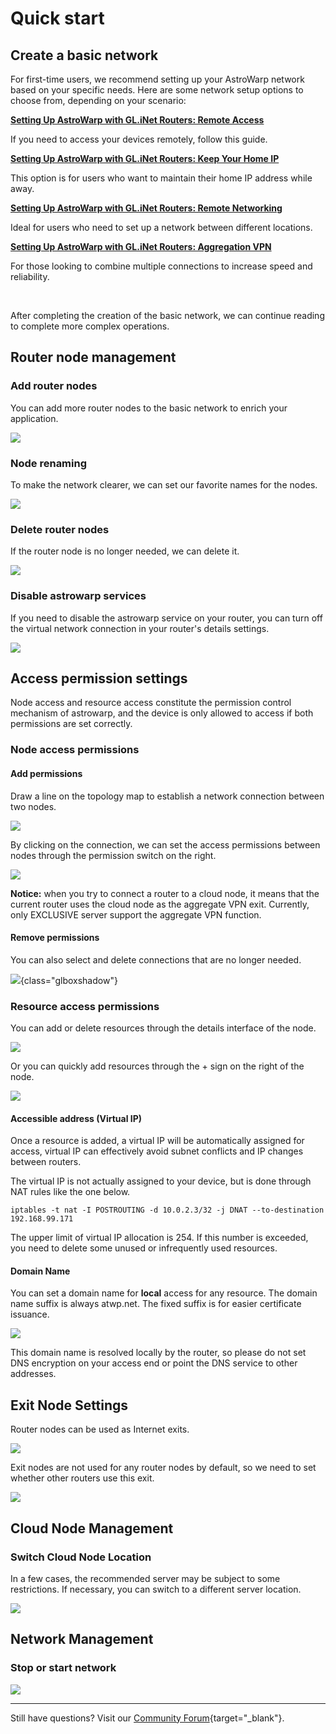 # Quick start

## **Create a basic network**

For first-time users, we recommend setting up your AstroWarp network based on your specific needs. Here are some network setup options to choose from, depending on your scenario:

[**Setting Up AstroWarp with GL.iNet Routers: Remote Access**](../tutorials/setting_up_astrowarp_with_glinet_routers_remote_access.md)

If you need to access your devices remotely, follow this guide.

[**Setting Up AstroWarp with GL.iNet Routers: Keep Your Home IP**](../tutorials/setting_up_astrowarp_with_glinet_routers_keep_ip_home.md)

This option is for users who want to maintain their home IP address while away.

[**Setting Up AstroWarp with GL.iNet Routers: Remote Networking**](../tutorials/setting_up_astrowarp_with_glinet_routers_remote_networking.md)

Ideal for users who need to set up a network between different locations.

[**Setting Up AstroWarp with GL.iNet Routers: Aggregation VPN**](../tutorials/setting_up_astrowarp_with_glinet_routers_aggregation_vpn.md)

For those looking to combine multiple connections to increase speed and reliability.

<br>

After completing the creation of the basic network, we can continue reading to complete more complex operations.

## **Router node management**

### Add router nodes

You can add more router nodes to the basic network to enrich your application.

![](https://static.gl-inet.com/docs/astrowarp/quick_start/astrowarp_add_router_node.gif)

### Node renaming

To make the network clearer, we can set our favorite names for the nodes.

![](https://static.gl-inet.com/docs/astrowarp/quick_start/astrowarp_rename_node.gif)

### Delete router nodes

If the router node is no longer needed, we can delete it.

![](https://static.gl-inet.com/docs/astrowarp/quick_start/astrowarp_delete_node.gif)

### Disable astrowarp services

If you need to disable the astrowarp service on your router, you can turn off the virtual network connection in your router's details settings.

![](https://static.gl-inet.com/docs/astrowarp/quick_start/router_disable_astrowarp.gif)

## **Access permission settings**

Node access and resource access constitute the permission control mechanism of astrowarp, and the device is only allowed to access if both permissions are set correctly.

### Node access permissions

#### Add permissions

Draw a line on the topology map to establish a network connection between two nodes.

![](https://static.gl-inet.com/docs/astrowarp/quick_start/astrowarp_node_permission.gif)

By clicking on the connection, we can set the access permissions between nodes through the permission switch on the right.

![](https://static.gl-inet.com/docs/astrowarp/quick_start/astrowarp_node_permission_setting.gif)

**Notice:** when you try to connect a router to a cloud node, it means that the current router uses the cloud node as the aggregate VPN exit. Currently, only EXCLUSIVE server support the aggregate VPN function.

#### Remove permissions

You can also select and delete connections that are no longer needed.

![](https://static.gl-inet.com/docs/astrowarp/quick_start/deleate_node_connection.png){class="glboxshadow"}

### Resource access permissions

You can add or delete resources through the details interface of the node.

![](https://static.gl-inet.com/docs/astrowarp/quick_start/astrowarp_node_add_resource.gif)

Or you can quickly add resources through the + sign on the right of the node.

![](https://static.gl-inet.com/docs/astrowarp/quick_start/astrowarp_node_add_resource_shortcut.gif)

#### Accessible address (Virtual IP)

Once a resource is added, a virtual IP will be automatically assigned for access, virtual IP can effectively avoid subnet conflicts and IP changes between routers.

The virtual IP is not actually assigned to your device, but is done through NAT rules like the one below.

```
iptables -t nat -I POSTROUTING -d 10.0.2.3/32 -j DNAT --to-destination 192.168.99.171
```

The upper limit of virtual IP allocation is 254. If this number is exceeded, you need to delete some unused or infrequently used resources.

#### Domain Name

You can set a domain name for **local** access for any resource. The domain name suffix is always atwp.net. The fixed suffix is for easier certificate issuance.

![](https://static.gl-inet.com/docs/astrowarp/quick_start/astrowarp_resource_set_domain.gif)

This domain name is resolved locally by the router, so please do not set DNS encryption on your access end or point the DNS service to other addresses.

## **Exit Node Settings**

Router nodes can be used as Internet exits.

![](https://static.gl-inet.com/docs/astrowarp/quick_start/astrowarp_set_exit_node.gif)

Exit nodes are not used for any router nodes by default, so we need to set whether other routers use this exit.

![](https://static.gl-inet.com/docs/astrowarp/quick_start/astrowarp_use_exit_node.gif)

## **Cloud Node Management**

### Switch Cloud Node Location

In a few cases, the recommended server may be subject to some restrictions. If necessary, you can switch to a different server location.

![](https://static.gl-inet.com/docs/astrowarp/quick_start/astrowarp_node_exchange.gif)

## **Network Management**

### Stop or start network

![](https://static.gl-inet.com/docs/astrowarp/quick_start/astrowarp_stop_or_start_network.gif)

___

Still have questions? Visit our [Community Forum](https://forum.gl-inet.com){target="_blank"}.

